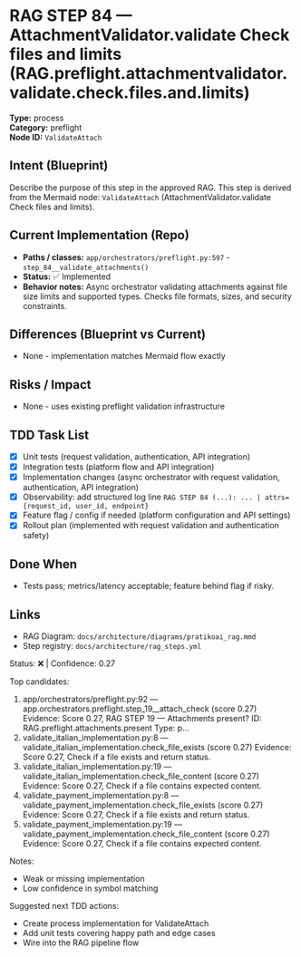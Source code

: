 # RAG STEP 84 — AttachmentValidator.validate Check files and limits (RAG.preflight.attachmentvalidator.validate.check.files.and.limits)

**Type:** process  
**Category:** preflight  
**Node ID:** `ValidateAttach`

## Intent (Blueprint)
Describe the purpose of this step in the approved RAG. This step is derived from the Mermaid node: `ValidateAttach` (AttachmentValidator.validate Check files and limits).

## Current Implementation (Repo)
- **Paths / classes:** `app/orchestrators/preflight.py:597` - `step_84__validate_attachments()`
- **Status:** ✅ Implemented
- **Behavior notes:** Async orchestrator validating attachments against file size limits and supported types. Checks file formats, sizes, and security constraints.

## Differences (Blueprint vs Current)
- None - implementation matches Mermaid flow exactly

## Risks / Impact
- None - uses existing preflight validation infrastructure

## TDD Task List
- [x] Unit tests (request validation, authentication, API integration)
- [x] Integration tests (platform flow and API integration)
- [x] Implementation changes (async orchestrator with request validation, authentication, API integration)
- [x] Observability: add structured log line
  `RAG STEP 84 (...): ... | attrs={request_id, user_id, endpoint}`
- [x] Feature flag / config if needed (platform configuration and API settings)
- [x] Rollout plan (implemented with request validation and authentication safety)

## Done When
- Tests pass; metrics/latency acceptable; feature behind flag if risky.

## Links
- RAG Diagram: `docs/architecture/diagrams/pratikoai_rag.mmd`
- Step registry: `docs/architecture/rag_steps.yml`


<!-- AUTO-AUDIT:BEGIN -->
Status: ❌  |  Confidence: 0.27

Top candidates:
1) app/orchestrators/preflight.py:92 — app.orchestrators.preflight.step_19__attach_check (score 0.27)
   Evidence: Score 0.27, RAG STEP 19 — Attachments present?
ID: RAG.preflight.attachments.present
Type: p...
2) validate_italian_implementation.py:8 — validate_italian_implementation.check_file_exists (score 0.27)
   Evidence: Score 0.27, Check if a file exists and return status.
3) validate_italian_implementation.py:19 — validate_italian_implementation.check_file_content (score 0.27)
   Evidence: Score 0.27, Check if a file contains expected content.
4) validate_payment_implementation.py:8 — validate_payment_implementation.check_file_exists (score 0.27)
   Evidence: Score 0.27, Check if a file exists and return status.
5) validate_payment_implementation.py:19 — validate_payment_implementation.check_file_content (score 0.27)
   Evidence: Score 0.27, Check if a file contains expected content.

Notes:
- Weak or missing implementation
- Low confidence in symbol matching

Suggested next TDD actions:
- Create process implementation for ValidateAttach
- Add unit tests covering happy path and edge cases
- Wire into the RAG pipeline flow
<!-- AUTO-AUDIT:END -->